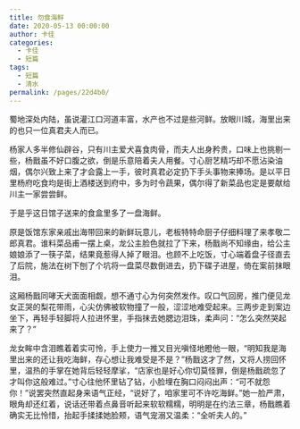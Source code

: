 ```yaml
---
title: 勿食海鲜
date: 2020-05-13 00:00:00
author: 卡佳
categories: 
  - 卡佳
  - 短篇
tags: 
  - 短篇
  - 清水
permalink: /pages/22d4b0/
---
```


蜀地深处内陆，虽说灌江口河道丰富，水产也不过是些河鲜。放眼川城，海里出来的也只一位真君夫人而已。

<!-- more -->

杨家人多半修仙辟谷，只有川主爱犬喜食肉骨，而夫人出身矜贵，口味上也挑剔一些，杨戬虽不好口腹之欲，倒是乐意陪着夫人用餐。寸心厨艺精巧却不愿沾染油烟，偶尔兴致上来了才会露上一手，彼时真君必定扔下手头事物来捧场。是以平日里杨府吃食均是街上酒楼送到府中，多为时令蔬果，偶尔得了新菜品也定是要献给川主一家尝尝鲜。

于是乎这日馆子送来的食盒里多了一盘海鲜。

原是饭馆东家亲戚出海带回来的新鲜玩意儿，老板特特命厨子仔细料理了来孝敬二郎真君。谁料菜品甫一摆上桌，龙公主脸色就拉了下来，杨戬尚不知缘由，给公主娘娘添了一筷子菜，结果竟惹得人掉了眼泪。也顾不上吃饭，寸心端着盘子径直去了后院，施法在树下刨了个坑将一盘菜尽数倒进去，扔下碟子进屋，倚在案前抹眼泪。

这厢杨戬同哮天犬面面相觑，想不通寸心为何突然发作。叹口气回房，推门便见龙女正哭的梨花带雨，心尖仿佛被软物撞了一般，涩涩地难受起来。三两步走到案边坐下，再轻手轻脚将人拉进怀里，手指抹去她腮边泪珠，柔声问：“怎么突然哭起来了？”

龙女眸中含泪瞧着着实可怜，手上使力一推又目光嗔怪地瞪他一眼，“明知我是海里出来的还让我吃海鲜，存心想让我难受是不是？”杨戬这才了然，又将人捞回怀里，温热的手掌在她背后轻轻摩挲，“店家也是好心你切莫怪罪，倒是杨戬疏忽了才叫你这般难过。”寸心往他怀里钻了钻，小脸埋在胸口闷闷出声：“可不就怨你！”说罢突然直起身来语气正经，“说好了，咱家里可不许吃海鲜。”她一脸严肃，眼角却还红着，说话还带着点鼻音听起来软软糯糯，明明是在约法三章，杨戬瞧着确实无比怜惜，抬起手揉揉她脸颊，语气宠溺又温柔：“全听夫人的。”

